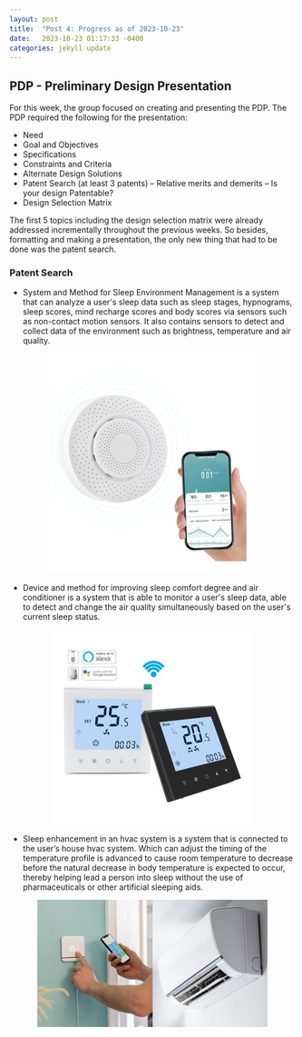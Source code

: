 ```yaml
---
layout: post
title:  "Post 4: Progress as of 2023-10-23"
date:   2023-10-23 01:17:33 -0400
categories: jekyll update
---
```


## PDP - Preliminary Design Presentation 
For this week, the group focused on creating and presenting the PDP. The PDP required the following for the presentation:
- Need
- Goal and Objectives
- Specifications
- Constraints and Criteria
- Alternate Design Solutions
- Patent Search (at least 3 patents) – Relative merits and demerits
– Is your design Patentable?
- Design Selection Matrix

The first 5 topics including the design selection matrix were already addressed incrementally throughout the previous weeks. So besides, formatting and making a presentation, the only new thing that had to be done was the patent search. 

### Patent Search
- System and Method for Sleep Environment Management is a system that can analyze a user's sleep data such as sleep stages, hypnograms, sleep scores, mind recharge scores and body scores via sensors such as non-contact motion sensors. It also contains sensors to detect and collect data of the environment such as brightness, temperature and air quality.
<p align="center">
  <img src="/images/patent1.png" alt="Patent 1"/>
</p>

- Device and method for improving sleep comfort degree and air conditioner​ is a system that is able to monitor a user's sleep data, able to detect and change the air quality simultaneously based on the user's current sleep status.
<p align="center">
  <img src="/images/patent2.png" alt="Patent 2"/>
</p>

- Sleep enhancement in an hvac system is a system that is connected to the user’s house hvac system. Which can adjust the timing of the temperature profile is advanced to cause room temperature to decrease before the natural decrease in body temperature is expected to occur, thereby helping lead a person into sleep without the use of pharmaceuticals or other artificial sleeping aids.
<p align="center">
  <img src="/images/patent3.png" alt="Patent 3"/>
</p>
